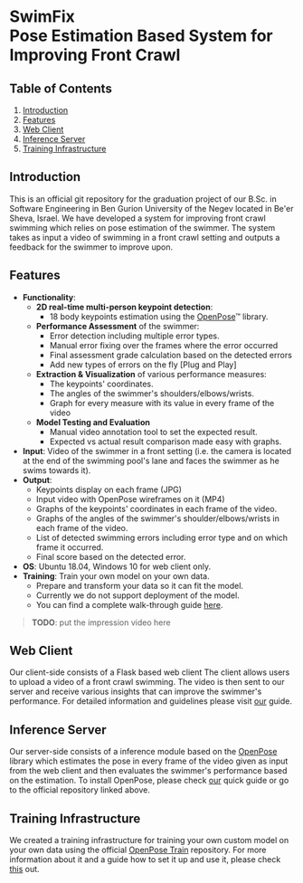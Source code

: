 # SwimFix<br>Pose Estimation Based System for Improving Front Crawl 

## Table of Contents
1. [Introduction](#introduction)
2. [Features](#features)
3. [Web Client](#web-client)
4. [Inference Server](#inference-server)
5. [Training Infrastructure](#training-infrastructure)

## Introduction
This is an official git repository for the graduation project of our B<span>.Sc. in Software Engineering in Ben Gurion University of the Negev located in Be'er Sheva, Israel.
We have developed a system for improving front crawl swimming which relies on pose estimation of the swimmer.
The system takes as input a video of swimming in a front crawl setting and outputs a feedback for the swimmer to improve upon.

## Features
- **Functionality**:
    - **2D real-time multi-person keypoint detection**:
        - 18 body keypoints estimation using the [OpenPose](#https://github.com/CMU-Perceptual-Computing-Lab/openpose)™ library.
    - **Performance Assessment** of the swimmer:
	    - Error detection including multiple error types.
	    - Manual error fixing over the frames where the error occurred
	    - Final assessment grade calculation based on the detected errors
	    - Add new types of errors on the fly [Plug and Play]
    - **Extraction & Visualization** of various performance measures:
		- The keypoints' coordinates.
		- The angles of the swimmer's shoulders/elbows/wrists.
		- Graph for every measure with its value in every frame of the video
    - **Model Testing and Evaluation**
	    - Manual video annotation tool to set the expected result.
	    - Expected vs actual result comparison made easy with graphs.
- **Input**: Video of the swimmer in a front setting (i.e. the camera is located at the end of the swimming pool's lane and faces the swimmer as he swims towards it).
- **Output**:
	- Keypoints display on each frame (JPG)
	- Input video with OpenPose wireframes on it (MP4)
	- Graphs of the keypoints' coordinates in each frame of the video.
	- Graphs of the angles of the swimmer's shoulder/elbows/wrists in each frame of the video.
	- List of detected swimming errors including error type and on which frame it occurred.
	- Final score based on the detected error.
- **OS**: Ubuntu 18.04, Windows 10 for web client only.
- **Training**:  Train your own model on your own data.
	- Prepare and transform your data so it can fit the model.
	- Currently we do not support deployment of the model.
	- You can find a complete walk-through guide [here](https://github.com/roeegro/SwimFix/blob/master/training/README.md).
 
>**TODO**: put the impression video here
    
## Web Client
Our client-side consists of a Flask based web client
The client allows users to upload a video of a front crawl swimming. The video is then sent to our server and receive various insights that can improve the swimmer's performance.
For detailed information and guidelines please visit [our](https://github.com/roeegro/SwimFix/blob/master/client/README.md) guide.
## Inference Server
Our server-side consists of a inference module based on the [OpenPose](https://github.com/CMU-Perceptual-Computing-Lab/openpose) library which estimates the pose in every frame of the video given as input from the web client and then evaluates the swimmer's performance based on the estimation.
To install OpenPose, please check [our](https://github.com/roeegro/SwimFix/blob/master/server/README.md) quick guide or go to the official repository linked above.
## Training Infrastructure
We created a training infrastructure for training your own custom model on your own data using the official  [OpenPose Train](https://github.com/CMU-Perceptual-Computing-Lab/openpose_train) repository.
For more information about it and a guide how to set it up and use it, please check [this](https://github.com/roeegro/SwimFix/blob/master/training/README.md) out.

<!--stackedit_data:
eyJoaXN0b3J5IjpbMTcxODk4NzIzNV19
-->
<!--stackedit_data:
eyJoaXN0b3J5IjpbMTIxMjU2MTM0MV19
-->